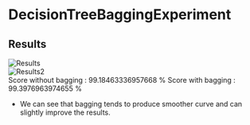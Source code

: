 # DecisionTreeBaggingExperiment  
  
## Results
![Results](https://i.ibb.co/dgpgw4v/Results.png)  
![Results2](https://i.ibb.co/wWSZpyH/Results2.png)  
Score without bagging :  99.18463336957668 %
Score with bagging :  99.3976963974655 %

- We can see that bagging tends to produce smoother curve and can slightly improve the results.
